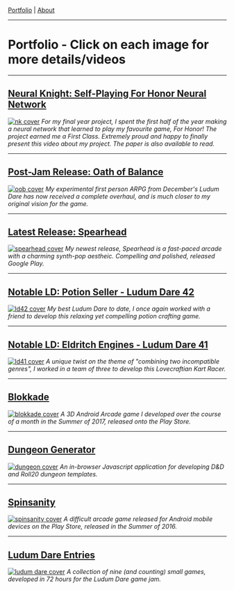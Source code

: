 [Portfolio](index.md) | [About](about.md)

____

# Portfolio - Click on each image for more details/videos

____

## [Neural Knight: Self-Playing For Honor Neural Network](https://www.youtube.com/watch?v=KWePzuZZ9WU&feature=youtu.be)
[![nk cover](https://cdn.discordapp.com/attachments/385469825750663169/606226391649746944/portfolio_nk.png)](https://www.youtube.com/watch?v=KWePzuZZ9WU&feature=youtu.be)
*For my final year project, I spent the first half of the year making a neural network that learned to play my favourite game, For Honor! The project earned me a First Class. Extremely proud and happy to finally present this video about my project. The paper is also available to read.*

____

## [Post-Jam Release: Oath of Balance](oob.md)
[![oob cover](https://cdn.discordapp.com/attachments/385469825750663169/592421807810936833/portfolio_oob.png)](oob.html)
*My experimental first person ARPG from December's Ludum Dare has now received a complete overhaul, and is much closer to my original vision for the game.*

____

## [Latest Release: Spearhead](spearhead.md)
[![spearhead cover](https://cdn.discordapp.com/attachments/385469825750663169/486203566420262932/portfolio_spearhead.png)](spearhead.html)
*My newest release, Spearhead is a fast-paced arcade with a charming synth-pop aestheic. Compelling and polished, released Google Play.*


____

## [Notable LD: Potion Seller - Ludum Dare 42](ld42.md)
[![ld42 cover](https://cdn.discordapp.com/attachments/385469825750663169/486203389336616972/Portfolio_ps.png)](ld42.html)
*My best Ludum Dare to date, I once again worked with a friend to develop this relaxing yet compelling potion crafting game.*

____

## [Notable LD: Eldritch Engines - Ludum Dare 41](ld41.md)
[![ld41 cover](https://cdn.discordapp.com/attachments/385469825750663169/440978357337849876/portfolio_ee.png)](ld41.html)
*A unique twist on the theme of "combining two incompatible genres", I worked in a team of three to develop this Lovecraftian Kart Racer.*

____

## [Blokkade](blokkade.md)
[![blokkade cover](https://cdn.discordapp.com/attachments/385469825750663169/385469936203726849/blokkade.png)](blokkade.html)
*A 3D Android Arcade game I developed over the course of a month in the Summer of 2017, released onto the Play Store.*

____

## [Dungeon Generator](dungeon.md)
[![dungeon cover](https://media.discordapp.net/attachments/385469825750663169/385475330363621376/dungeon2.png?width=901&height=676)](dungeon.html)
*An in-browser Javascript application for developing D&D and Roll20 dungeon templates.*

____

## [Spinsanity](spinsanity.md)
[![spinsanity cover](https://cdn.discordapp.com/attachments/385469825750663169/385469952502792203/spinsanity.png)](spinsanity.html)
*A difficult arcade game released for Android mobile devices on the Play Store, released in the Summer of 2016.*

____

## [Ludum Dare Entries](ludum.md)
[![ludum dare cover](https://cdn.discordapp.com/attachments/385469825750663169/385469989345558529/ludum_dare_2.png)](ludum.html)
*A collection of nine (and counting) small games, developed in 72 hours for the Ludum Dare game jam.*
